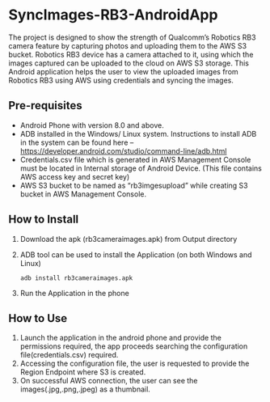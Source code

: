 # SyncImages-RB3-AndroidApp

The project is designed to show the strength of Qualcomm’s Robotics RB3 camera feature by capturing photos and uploading them to the AWS S3 bucket. Robotics RB3 device has a camera attached to it, using which the images captured can be uploaded to the cloud on AWS S3 storage. This Android application helps the user to view the uploaded images from Robotics RB3 using AWS using credentials and syncing the images.

## Pre-requisites
* Android Phone with version 8.0 and above.
* ADB installed in the Windows/ Linux system. Instructions to install ADB in the system can be found here – https://developer.android.com/studio/command-line/adb.html
* Credentials.csv file which is generated in AWS Management Console must be located in Internal storage of Android Device. (This file contains AWS access key and secret key)
* AWS S3 bucket to be named as “rb3imgesupload” while creating S3 bucket in AWS Management Console.

## How to Install
1. Download the apk (rb3cameraimages.apk) from Output directory
2. ADB tool can be used to install the Application (on both Windows and Linux)

     `adb install rb3cameraimages.apk`

3. Run the Application in the phone


## How to Use
1. Launch the application in the android phone and provide the permissions required, the app proceeds searching the configuration file(credentials.csv) required.
2. Accessing the configuration file, the user is requested to provide the Region Endpoint where S3 is created.
3. On successful AWS connection, the user can see the images(.jpg,.png,.jpeg) as a thumbnail.